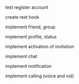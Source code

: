 test register account

create rest hook

implement friend, group

implement profile, status

implement activation of invitation

implement chat

implement notification

implement calling (voice and vid)
